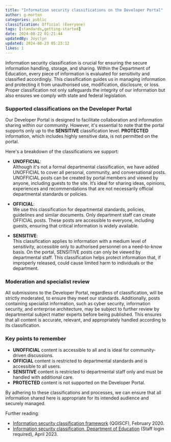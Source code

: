 ```yaml
---
title: "Information security classifications on the Developer Portal"
author: g-morton
categories: public
classification: Official (Everyone)
tags: [standards,getting-started]
date: 2024-08-22 01:21:44 
updatedBy: Joyclyn
updated: 2024-08-23 05:23:12 
likes: 1
---
```


Information security classification is crucial for ensuring the secure information handling, storage, and sharing. Within the Department of Education, every piece of information is evaluated for sensitivity and classified accordingly. This classification guides us in managing information and protecting it from unauthorised use, modification, disclosure, or loss. Proper classification not only safeguards the integrity of our information but also ensures we comply with state and federal legislation.

### Supported classifications on the Developer Portal

Our Developer Portal is designed to facilitate collaboration and information sharing within our community. However, it's essential to note that the portal supports only up to the **SENSITIVE** classification level. **PROTECTED** information, which includes highly sensitive data, is not permitted on the portal.

Here's a breakdown of the classifications we support:

- **UNOFFICIAL**:  
Although it's not a formal departmental classification, we have added UNOFFICIAL to cover all personal, community, and conversational posts. UNOFFICIAL posts can be created by portal members and viewed by anyone, including guests to the site. It’s ideal for sharing ideas, opinions, experiences and recommendations that are not necessarily official departmental standards or policies.

- **OFFICIAL**:  
We use this classification for departmental standards, policies, guidelines and similar documents. Only department staff can create OFFICIAL posts. These posts are accessible to everyone, including guests, ensuring that critical information is widely available.

- **SENSITIVE**:  
 This classification applies to information with a medium level of sensitivity, accessible only to authorised personnel on a need-to-know basis. On the portal, SENSITIVE posts can only be viewed by departmental staff. This classification helps protect information that, if improperly released, could cause limited harm to individuals or the department.

### Moderation and specialist review

All submissions to the Developer Portal, regardless of classification, will be strictly moderated, to ensure they meet our standards. Additionally, posts containing specialist information, such as cyber security, information security, and enterprise architecture, may be subject to further review by departmental subject matter experts before being published. This ensures that all content is accurate, relevant, and appropriately handled according to its classification.

### Key points to remember
- **UNOFFICIAL** content is accessible to all and is ideal for community-driven discussions.
- **OFFICIAL** content is restricted to departmental standards and is accessible to all users.
- **SENSITIVE** content is restricted to departmental staff only and must be handled with additional care.
- **PROTECTED** content is not supported on the Developer Portal.

By adhering to these classifications and processes, we can ensure that all information shared here is appropriate for its intended audience and securely managed.

Further reading:

- [Information security classification framework](https://www.forgov.qld.gov.au/information-and-communication-technology/qgea-policies-standards-and-guidelines/information-security-classification-framework-qgiscf) (QGISCF), February 2020.
- [Information security classification, Department of Education](https://intranet.qed.qld.gov.au/Services/InformationTechnology/information-management/Pages/information-security-classification.aspx) (Staff login required), April 2023.
